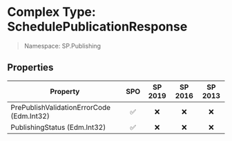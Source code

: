 # Complex Type: SchedulePublicationResponse

> Namespace: SP.Publishing

## Properties

Property | SPO | SP 2019 | SP 2016 | SP 2013
----------|:---:|:-------:|:-------:|:-------:
PrePublishValidationErrorCode (Edm.Int32) | ✅ | ❌ | ❌ | ❌
PublishingStatus (Edm.Int32) | ✅ | ❌ | ❌ | ❌